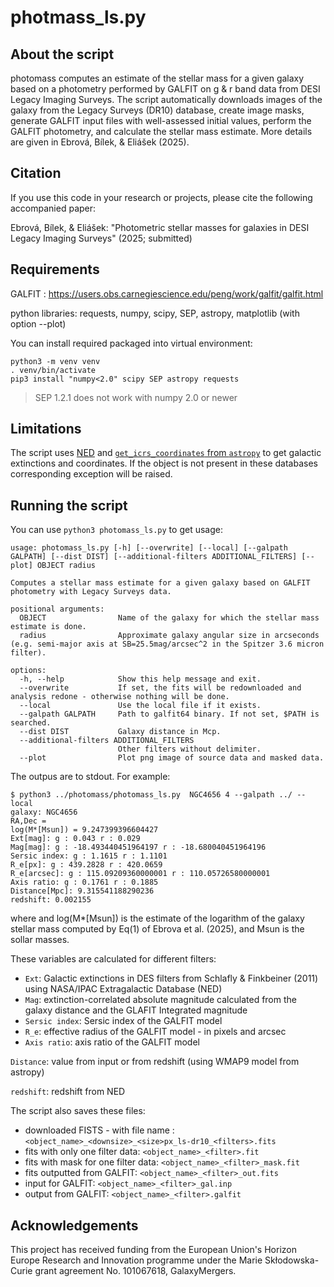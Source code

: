 # photmass_ls.py


## About the script

photomass computes an estimate of the stellar mass for a given galaxy based on a photometry performed by GALFIT on g & r band data from DESI Legacy Imaging Surveys. The script automatically downloads images of the galaxy from the Legacy Surveys (DR10) database, create image masks, generate GALFIT
input files with well-assessed initial values, perform the GALFIT photometry, and calculate the stellar mass estimate. More details are given in Ebrová, Bílek, & Eliášek (2025).


## Citation 

If you use this code in your research or projects, please cite the following accompanied paper:

Ebrová, Bílek, & Eliášek: "Photometric stellar masses for galaxies in DESI Legacy Imaging
Surveys" (2025; submitted)


## Requirements 

GALFIT : https://users.obs.carnegiescience.edu/peng/work/galfit/galfit.html

python libraries:
requests, numpy, scipy, SEP, astropy, matplotlib (with option --plot)


You can install required packaged into virtual environment:
```
python3 -m venv venv
. venv/bin/activate
pip3 install "numpy<2.0" scipy SEP astropy requests
```

> SEP 1.2.1 does not work with numpy 2.0 or newer


## Limitations
The script uses [NED](ned.ipac.caltech.edu) and [`get_icrs_coordinates` from `astropy`](cds.unistra.fr) to get galactic extinctions and coordinates.
If the object is not present in these databases corresponding exception will be raised.


## Running the script
You can use `python3 photomass_ls.py` to get usage:
```
usage: photomass_ls.py [-h] [--overwrite] [--local] [--galpath GALPATH] [--dist DIST] [--additional-filters ADDITIONAL_FILTERS] [--plot] OBJECT radius

Computes a stellar mass estimate for a given galaxy based on GALFIT photometry with Legacy Surveys data.

positional arguments:
  OBJECT                Name of the galaxy for which the stellar mass estimate is done.
  radius                Approximate galaxy angular size in arcseconds (e.g. semi-major axis at SB=25.5mag/arcsec^2 in the Spitzer 3.6 micron filter).

options:
  -h, --help            Show this help message and exit.
  --overwrite           If set, the fits will be redownloaded and analysis redone - otherwise nothing will be done.
  --local               Use the local file if it exists.
  --galpath GALPATH     Path to galfit64 binary. If not set, $PATH is searched.
  --dist DIST           Galaxy distance in Mcp.
  --additional-filters ADDITIONAL_FILTERS
                        Other filters without delimiter.
  --plot                Plot png image of source data and masked data.
```

The outpus are to stdout. For example:
```
$ python3 ../photomass/photomass_ls.py  NGC4656 4 --galpath ../ --local
galaxy: NGC4656
RA,Dec =  
log(M*[Msun]) = 9.247399396604427
Ext[mag]: g : 0.043 r : 0.029
Mag[mag]: g : -18.493440451964197 r : -18.680040451964196
Sersic index: g : 1.1615 r : 1.1101
R_e[px]: g : 439.2828 r : 420.0659
R_e[arcsec]: g : 115.09209360000001 r : 110.05726580000001
Axis ratio: g : 0.1761 r : 0.1885
Distance[Mpc]: 9.315541188290236
redshift: 0.002155
```
where and log(M*[Msun]) is the estimate of the logarithm of the galaxy stellar mass computed by Eq(1) of Ebrova et al. (2025), and Msun is the sollar masses.
 
These variables are calculated for different filters:
 - `Ext`: Galactic extinctions in DES filters from Schlafly & Finkbeiner (2011) using NASA/IPAC Extragalactic Database (NED)
 - `Mag`: extinction-correlated absolute magnitude calculated from the galaxy distance and the GLAFIT Integrated magnitude
 - `Sersic index`: Sersic index of the GALFIT model
 - `R_e`: effective radius of the GALFIT model - in pixels and arcsec
 - `Axis ratio`: axis ratio of the GALFIT model

`Distance`: value from input or from redshift (using WMAP9 model from astropy)

`redshift`: redshift from NED 


The script also saves these files:
 - downloaded FISTS - with file name : `<object_name>_<downsize>_<size>px_ls-dr10_<filters>.fits`
 - fits with only one filter data: `<object_name>_<filter>.fit`
 - fits with mask for one filter data: `<object_name>_<filter>_mask.fit`
 - fits outputted from GALFIT: `<object_name>_<filter>_out.fits`
 - input for GALFIT: `<object_name>_<filter>_gal.inp`
 - output from GALFIT: `<object_name>_<filter>.galfit`

## Acknowledgements

This project has received funding from the European Union's Horizon Europe Research and Innovation programme under the Marie Skłodowska-Curie grant agreement No. 101067618, GalaxyMergers.
